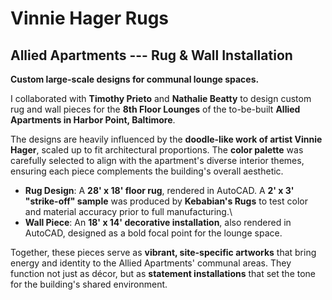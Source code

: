 # Vinnie Hager Rugs

## Allied Apartments --- Rug & Wall Installation

**Custom large-scale designs for communal lounge spaces.**

I collaborated with **Timothy Prieto** and **Nathalie Beatty** to design
custom rug and wall pieces for the **8th Floor Lounges** of the
to-be-built **Allied Apartments in Harbor Point, Baltimore**.

The designs are heavily influenced by the **doodle-like work of artist
Vinnie Hager**, scaled up to fit architectural proportions. The **color
palette** was carefully selected to align with the apartment's diverse
interior themes, ensuring each piece complements the building's overall
aesthetic.

-   **Rug Design**: A **28' x 18' floor rug**, rendered in AutoCAD. A
    **2' x 3' "strike-off" sample** was produced by **Kebabian's Rugs**
    to test color and material accuracy prior to full manufacturing.\
-   **Wall Piece**: An **18' x 14' decorative installation**, also
    rendered in AutoCAD, designed as a bold focal point for the lounge
    space.

Together, these pieces serve as **vibrant, site-specific artworks** that
bring energy and identity to the Allied Apartments' communal areas. They
function not just as décor, but as **statement installations** that set
the tone for the building's shared environment.
